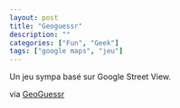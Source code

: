 ```yaml
---
layout: post
title: "Geoguessr"
description: ""
categories: ["Fun", "Geek"]
tags: ["google maps", "jeu"]
---
```


Un jeu sympa basé sur Google Street View.

via [GeoGuessr][1]

[1]: http://www.geoguessr.com/
